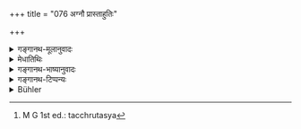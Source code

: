 +++
title = "076 अग्नौ प्रास्ताहुतिः"

+++

<details><summary>गङ्गानथ-मूलानुवादः</summary>

An oblation duly thrown into the fire reaches the sun; from the sun proceeds rain from, rain food, and from food, the creatures.—(76)
</details>

<details><summary>मेधातिथिः</summary>

**अग्नौ** यजमानेन **प्रास्ता** क्षिप्ता **आहुतिर्** हूयमानं चरुपुरोडाशाद्य् उच्यते । **आदित्यम्** अदृश्येन रूपेण प्राप्नोति । सर्वरसानाम् आहर्तादित्यो ऽत आहुतिरसस्यादित्यप्राप्तिर् उच्यते । अतः स रस आदित्यरश्मिषु कालेन परिपक्वो वृष्टिरूपेण जायते । ततो** ऽन्नं** व्रीह्यादि । **ततः प्रजाः** सर्वप्राणिनः । एवम् अग्नौ जुह्वत् सर्वजगदनुग्रहे वर्तते यजमानः । पूर्वस्य विधेः शेषो ऽयम्, न पुनर् यथाश्रुतार्थनिष्ठः । तत्त्वे हि वृष्टिकामस्याधिकारः स्यात् । न च तच्छ्रुतम्[^१३७] । प्रकृतशेषतयान्वयसंभवे न कल्पनाया अवसरः ॥ ३.६६ ॥


[^१३७]:
     M G 1st ed.: tacchrutasya
</details>

<details><summary>गङ्गानथ-भाष्यानुवादः</summary>

‘*Into the fire being thrown*’—by the sacrificer.

‘*Oblation*’—cooked rice, cakes and such other things, when thrown into the fire, are called ‘oblation.’

‘*Reaches the sun*’—in an invisible form. The sun absorbs the essence of all things; hence the essence of the oblation is described as reaching the sun. This essence, evolving in the sun’s rays, becomes in time developed into rain. From that proceeds ‘*food*’—in the shape of *Vrīhi* and other grains. From that proceed ‘*creatures*,’—all living beings.

Thus, by throwing an oblation into the fire, the sacrificer continues to help on the world-process.

What is stated here is only a commendatory supplement to the foregoing injunction, and it is not meant to be literally true. If it were literally true, then only one who desires rain would he entitled to the performation of the act referred to; but no such thing has been asserted anywhere. Nor is there any occasion for assuming such an assertion, when it is possible to take the verse as supplementary to the principal subject-matter of the context.—(76)
</details>

<details><summary>गङ्गानथ-टिप्पन्यः</summary>

This verse is quoted in *Aparārka* (p. 994).
</details>

<details><summary>Bühler</summary>

076	An oblation duly thrown into the fire, reaches the sun; from the sun comes rain, from rain food, therefrom the living creatures (derive their subsistence).
</details>
